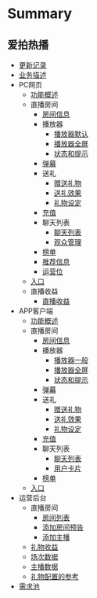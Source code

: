 # Summary

## 爱拍热播
* [更新记录](log.md)
* [业务描述](readme.md)
* PC网页
    * [功能概述](pc/overview.md)
    * 直播房间
        * [房间信息](pc/roomadmin.md)
        * 播放器
            * [播放器默认](pc/player.md)
            * [播放器全屏](pc/playerfs.md)
            * [状态和提示](pc/status.md)
        * [弹幕](pc/danmaku.md)
        * 送礼
            * [赠送礼物](pc/gift.md)
            * [送礼效果](pc/gifteffect.md)
            * [礼物设定](pc/giftdesign.md)
        * [充值](pc/charge.md)
        * 聊天列表
            * [聊天列表](pc/chatlist.md)
            * [观众管理](pc/usermanage.md)
        * [榜单](pc/ranking.md)
        * [推荐信息](pc/recommend.md)
        * [运营位](pc/operations.md)
    * [入口](pc/entrance.md)
    * 直播收益
        * [直播收益](pc/live-earning.md)
* APP客户端
	* [功能概述](app/overview.md)
	* 直播房间
		* [房间信息](app/roominfo.md)
		* 播放器
			* [播放器一般](app/player.md)
			* [播放器全屏](app/playerfullscreen.md)
			* [状态和提示](app/status.md)
		* [弹幕](app/danmaku.md)
		* 送礼
			* [赠送礼物](app/gift.md)
			* [送礼效果](app/gifteffect.md)
			* [礼物设定](app/giftdesign.md)
		* [充值](app/charge.md)
		* 聊天列表
			* [聊天列表](app/chat.md)
			* [用户卡片](app/userinfo.md)
		* [榜单](app/ranking.md)
	* [入口](app/entrance.md)
* 运营后台
    * 直播房间
        * [房间列表](console/roomlist.md)
        * [添加房间预告](console/roomnotice.md)
        * [添加主播](console/newanchor.md)
    * [礼物收益](console/earning.md)
    * [场次数据](console/livedata.md)
    * [主播数据](console/anchor.md)
    * [礼物配置的参考](console/giftsetting.md)
* [需求池]()
